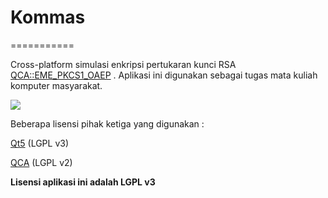 # Kommas
===========

 Cross-platform simulasi enkripsi pertukaran kunci RSA [QCA::EME_PKCS1_OAEP](https://github.com/highfidelity/qca/blob/master/include/QtCrypto/qca_publickey.h#L57) .
 Aplikasi ini digunakan sebagai tugas mata kuliah komputer masyarakat.

![](https://raw.githubusercontent.com/rdhafidh/kommas/blob/master/pictures/Picture2.png)
 
 
 Beberapa lisensi pihak ketiga yang digunakan :
 
  [Qt5](https://www.qt.io) (LGPL v3)
  
  [QCA](https://github.com/highfidelity/qca) (LGPL v2)
  
  
 **Lisensi aplikasi ini adalah LGPL v3**
 